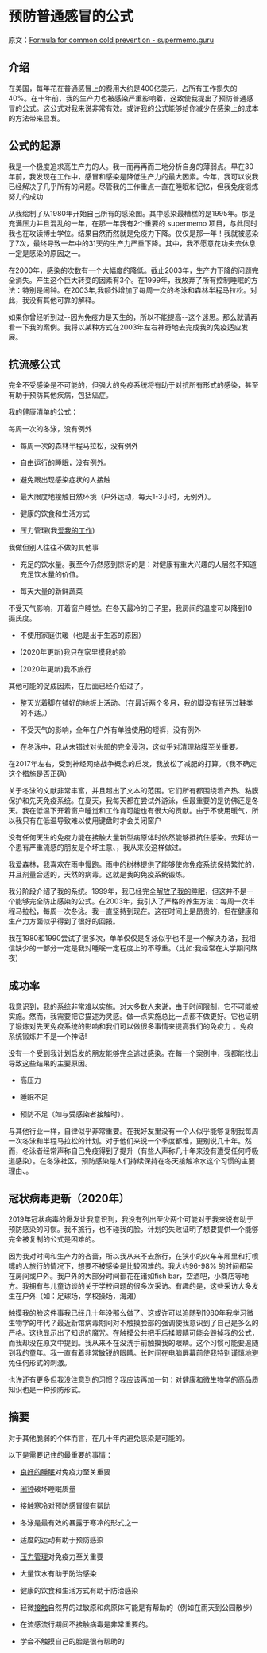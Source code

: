 # 预防普通感冒的公式

原文：[Formula for common cold prevention - supermemo.guru](https://supermemo.guru/wiki/Formula_for_common_cold_prevention)

## 介绍

在美国，每年花在普通感冒上的费用大约是400亿美元，占所有工作损失的40%。在十年前，我的生产力也被感染严重影响着，这致使我提出了预防普通感冒的公式。这公式对我来说非常有效。或许我的公式能够给你减少在感染上的成本的方法带来启发。

## 公式的起源

我是一个极度追求高生产力的人。我一而再再而三地分析自身的薄弱点。早在30年前，我发现在工作中，感冒和感染是降低生产力的最大因素。今年，我可以说我已经解决了几乎所有的问题。尽管我的工作重点一直在睡眠和记忆，但我免疫锻炼努力的成功

从我绘制了从1980年开始自己所有的感染图。其中感染最糟糕的是1995年。那是充满压力并且混乱的一年，在那一年我有2个重要的 supermemo 项目，与此同时我也在攻读博士学位。结果自然而然就是免疫力下降。仅仅是那一年！我就被感染了7次，最终导致一年中的31天的生产力严重下降。其中，我不愿意花功夫去休息一定是感染的原因之一。

在2000年，感染的次数有一个大幅度的降低。截止2003年，生产力下降的问题完全消失。产生这个巨大转变的因素有3个。在1999年，我放弃了所有控制睡眠的方法：特别是闹钟。在2003年,我额外增加了每周一次的冬泳和森林半程马拉松。对此，我没有其他可靠的解释。

如果你曾经听到过--因为免疫力是天生的，所以不能提高--这个迷思。那么就请再看一下我的案例。我将以某种方式在2003年左右神奇地去完成我的免疫适应发展。

## 抗流感公式

完全不受感染是不可能的，但强大的免疫系统将有助于对抗所有形式的感染，甚至有助于预防其他疾病，包括癌症。

我的健康清单的公式：

每周一次的冬泳，没有例外

- 每周一次的森林半程马拉松，没有例外

- [自由运行的睡眠](https://supermemo.guru/wiki/Free_running_sleep)，没有例外。

- 避免跟出现感染症状的人接触

- 最大限度地接触自然环境（户外运动，每天1-3小时，无例外）。

- 健康的饮食和生活方式

- 压力管理(我[爱我的工作](https://supermemo.guru/wiki/Pleasure_of_learning))

我做但别人往往不做的其他事

- 充足的饮水量。我至今仍然感到惊讶的是：对健康有重大兴趣的人居然不知道充足饮水量的价值。

- 每天大量的新鲜蔬菜

不受天气影响，开着窗户睡觉。在冬天最冷的日子里，我房间的温度可以降到10摄氏度。

- 不使用家庭供暖（也是出于生态的原因）

- (2020年更新)我只在家里摸我的脸

- (2020年更新)我不旅行

其他可能的促成因素，在后面已经介绍过了。

- 整天光着脚在铺好的地板上活动。（在最近两个多月，我的脚没有经历过鞋类的不适。）

- 不受天气的影响，全年在户外有单独使用的短裤，没有例外

- 在冬泳中，我从未错过对头部的完全浸泡，这似乎对清理粘膜至关重要。

在2017年左右，受到神经网络战争概念的启发，我放松了减肥的打算。（我不确定这个措施是否正确）

关于冬泳的文献非常丰富，并且超出了文本的范围。它们所有都围绕着产热、粘膜保护和先天免疫系统。在夏天，我每天都在尝试外游泳，但最重要的是彷佛还是冬天。我在低温下开着窗户睡觉和工作肯可能也有很大的贡献。由于不使用暖气，所以我只有在低温导致难以使用键盘时才会关闭窗户

没有任何天生的免疫力能在接触大量新型病原体时依然能够抵抗住感染。去拜访一个患有严重流感的朋友是个坏主意、，我从来没这样做过。

我爱森林，我喜欢在雨中慢跑。雨中的树林提供了能够使你免疫系统保持繁忙的，并且剂量合适的，天然的病毒。这就是我的免疫系统锻炼。

我分阶段介绍了我的系统。1999年，我已经完全[解放了我的睡眠](https://supermemo.guru/wiki/Free_running_sleep)，但这并不是一个能够完全防止感染的公式。在2003年，我引入了严格的养生方法：每周一次半程马拉松，每周一次冬泳。我一直坚持到现在。这在时间上是昂贵的，但在健康和生产力方面似乎得到了很好的回报。

我在1980和1990尝试了很多次，单单仅仅是冬泳似乎也不是一个解决办法，我相信缺少的一部分一定是我对睡眠一定程度上的不尊重。（比如:我经常在大学期间熬夜）

## 成功率

我意识到，我的系统非常难以实施。对大多数人来说，由于时间限制，它不可能被实施。然而，我需要把它描述为灵感。做一点实施总比一点都不做更好。它也证明了锻炼对先天免疫系统的影响和我们可以做很多事情来提高我们的免疫力 。免疫系统锻炼并不是一个神话!

没有一个受到我计划启发的朋友能够完全逃过感染。在每一个案例中，我都能找出导致这些结果的主要原因。

- 高压力

- 睡眠不足

- 预防不足（如与受感染者接触时）。

与其他行业一样，自律似乎非常重要。在我好友里没有一个人似乎能够复制我每周一次冬泳和半程马拉松的计划。对于他们来说一个季度都难，更别说几十年。然而，冬泳者经常声称自己免疫得到了提升（有些人声称几十年来没有遭受任何呼吸道感染）。在冬泳社区，预防感染是人们持续保持在冬天接触冷水这个习惯的主要理由、。

## 冠状病毒更新（2020年）

2019年冠状病毒的爆发让我意识到，我没有列出至少两个可能对于我来说有助于预防感染的习惯。我不旅行，也不碰我的脸。计划的失败证明了想要提供一个能够完全被复制的公式是困难的。

因为我对时间和生产力的吝啬，所以我从来不去旅行，在狭小的火车车厢里和打喷嚏的人旅行的情况下，想要不被感染是比较困难的。我大约96-98% 的时间都呆在房间或户外。我户外的大部分时间都花在诸如fish bar，空酒吧，小商店等地方。我拥有与儿童访谈的关于学校问题的很多次采访。有趣的是，这些采访大多发生在户外（如：足球场，学校操场，海滩）

触摸我的脸这件事我已经几十年没那么做了。这或许可以追随到1980年我学习微生物学的年代？最近新馆病毒期间对不触摸脸部的强调使我意识到了自己是多么的严格。这也显示出了知识的魔咒。在触摸公共把手后揉眼睛可能会毁掉我的公式，而我却没在原文中提到。我从来不在没洗手前触摸我的眼睛。这个习惯可能要追随到我的童年。我一直有着非常敏锐的眼睛。长时间在电脑屏幕前使我特别谨慎地避免任何形式的刺激。

也许还有更多但我没注意到的习惯？我应该再加一句：对健康和微生物学的高品质知识也是一种预防形式。

## 摘要

对于其他脆弱的个体而言，在几十年内避免感染是可能的。

以下是需要记住的最重要的事情：

- [良好的睡眠](https://supermemo.guru/wiki/Science_of_sleep)对免疫力至关重要

- [闹钟](https://supermemo.guru/wiki/Alarm_clock)破坏睡眠质量

- [接触寒冷对预防感冒很有帮助](https://supermemo.guru/wiki/Myth:_We_catch_a_cold_from_cold)

- 冬泳是最有效的暴露于寒冷的形式之一

- 适度的运动有助于预防感染

- [压力管理](https://supermemo.guru/wiki/Stress_resilience)对免疫力至关重要

- 大量饮水有助于防治感染

- 健康的饮食和生活方式有助于防治感染

- 轻微[接触](https://supermemo.guru/wiki/Daycare_infections)自然界的过敏原和病原体可能是有帮助的（例如在雨天到公园散步）

- 在流感流行期间不接触病毒是非常重要的。

- 学会不触摸自己的脸是很有帮助的